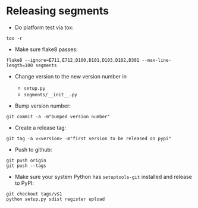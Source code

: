 
Releasing segments
==================

- Do platform test via tox:
```
tox -r
```

- Make sure flake8 passes:
```
flake8 --ignore=E711,E712,D100,D101,D103,D102,D301 --max-line-length=100 segments
```

- Change version to the new version number in

  - `setup.py`
  - `segments/__init__.py`

- Bump version number:
```
git commit -a -m"bumped version number"
```

- Create a release tag:
```
git tag -a v<version> -m"first version to be released on pypi"
```

- Push to github:
```
git push origin
git push --tags
```

- Make sure your system Python has ``setuptools-git`` installed and release to PyPI:
```
git checkout tags/v$1
python setup.py sdist register upload
```
